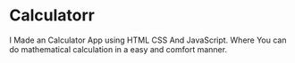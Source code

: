 # Calculatorr
I Made an Calculator App using HTML CSS And JavaScript. Where You can do mathematical calculation in a easy and comfort manner. 
